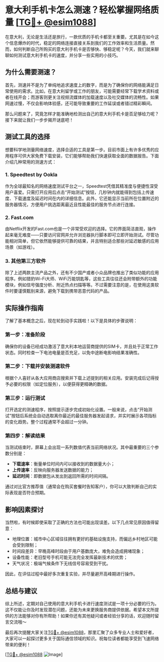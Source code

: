 # 意大利手机卡怎么测速？轻松掌握网络质量 [[TG💪+ @esim1088](https://t.me/s/esim1088)]

在意大利，无论是生活还是旅行，一款优质的手机卡都至关重要。尤其是在如今这个信息爆炸的时代，稳定的网络连接直接关系到我们的工作效率和生活质量。然而，如何判断自己所购买的意大利手机卡是否够快、够稳定呢？今天，我们就来聊聊如何测试意大利手机卡的速度，并分享一些实用的小技巧。

## 为什么需要测速？

首先，测速并不是为了单纯地追求速度上的数字，而是为了确保你的网络能满足日常使用的需求。比如，在意大利留学或工作的朋友，可能需要经常下载学术资料或者在线开会；而游客则更关注视频流媒体的加载速度以及社交媒体的流畅性。如果网速过慢，不仅会影响体验感，还可能导致重要的工作延误或者错过精彩瞬间。

那么问题来了，究竟怎样才能准确地检测出自己的意大利手机卡是否足够给力呢？接下来就让我们一步步揭开谜底吧！

## 测试工具的选择

想要科学地测量网络速度，选择合适的工具是第一步。目前市面上有许多优秀的应用程序可供大家免费下载安装，它们能够帮助我们快速获取全面的数据报告。下面介绍几种常用的测速方式：

### 1. Speedtest by Ookla
作为全球最知名的网络速度测试平台之一，Speedtest凭借其精准度与便捷性深受用户喜爱。只需打开应用后点击“开始测试”按钮，几秒钟内就能得到包括上传速度、下载速度及延迟时间在内的详细信息。此外，它还能显示当前所在位置附近的服务器情况，方便用户挑选距离最近且性能最佳的服务节点进行连接。

### 2. Fast.com
由Netflix开发的Fast.com也是一个非常受欢迎的选择。它的界面简洁直观，操作起来毫无难度——只要访问官网并允许浏览器执行脚本即可立即开始测试。尽管功能相对简单，但它依然能够提供可靠的结果，并且特别适合那些对延迟敏感的应用场景（如游戏）。

### 3. 其他第三方软件
除了上述两款主流产品之外，还有不少国产或者小众品牌也推出了类似功能的应用程序。例如猎豹Wi-Fi大师、WiFi万能钥匙等，这些工具往往还会附带额外的功能模块，例如信号强度分析、附近热点扫描等等。不过需要注意的是，在使用这类软件时要谨慎甄别来源，避免下载到携带恶意代码的产品。

## 实际操作指南

了解了基本概念之后，现在轮到动手实践啦！以下是具体的步骤说明：

### 第一步：准备阶段
确保你的设备已经成功激活了意大利本地运营商提供的SIM卡，并且处于正常工作状态。同时检查一下电池电量是否充足，以免中途断电影响结果准确性。

### 第二步：下载并安装测速软件
根据个人喜好从各大应用商店搜索并下载上述提到的相关应用。安装完成后记得授予必要的权限（如定位服务），以便获得更精确的数据。

### 第三步：运行测试
打开选定的测速程序，按照提示逐步完成初始化设置。一般来说，点击“开始测试”按钮后系统会自动选取离你最近的最佳服务器发起请求，并实时展示各项指标的变化趋势。整个过程通常不会超过一分钟。

### 第四步：解读结果
当测试结束时，屏幕上会出现一系列数值代表当前网络状况。其中最重要的三个参数分别是：
- **下载速率**：衡量单位时间内可以接收到的数据量大小；
- **上传速率**：反映向服务器发送数据的能力；
- **延迟时间**：即数据包从发出到返回所需的时间间隔。

通过对比官方推荐值（通常会在购买套餐时告知客户），你可以大致判断自己的实际表现是否符合预期。

## 影响因素探讨

当然啦，有时候即使采取了正确的方法也可能出现误差。以下几点常见原因值得留意：
- 地理位置：城市中心区域往往拥有更好的基础设施支持，而偏远乡村地区可能会受到限制；
- 时间段差异：早晚高峰时段由于用户基数庞大，难免会造成拥堵现象；
- 设备性能：老旧型号手机可能无法完全发挥最新技术的优势；
- 天气状况：极端气候条件下无线信号容易受到干扰。

因此，在评估过程中最好多次重复实验，并尽量避开高峰期进行操作。

## 总结与建议

综上所述，定期对自己使用的意大利手机卡进行速度测试是一项十分必要的行为。这不仅能让你及时发现潜在问题，还能为未来更换服务商提供依据。希望本文所提供的方法能够对你有所帮助！如果你还有其他疑问或者经验分享的话，欢迎随时留言交流哦～

最后再次提醒大家关注[TG💪+ @esim1088](https://t.me/s/esim1088)，那里汇聚了众多专业人士和爱好者，大家可以一起探讨更多关于国际通信领域的知识。祝每位读者都能享受到飞速网络带来的便利！

[[TG💪+ @esim1088](https://t.me/s/esim1088) ![Image](https://i.postimg.cc/4NQfJmqS/Snipaste-2025-05-13-00-14-12.png)]